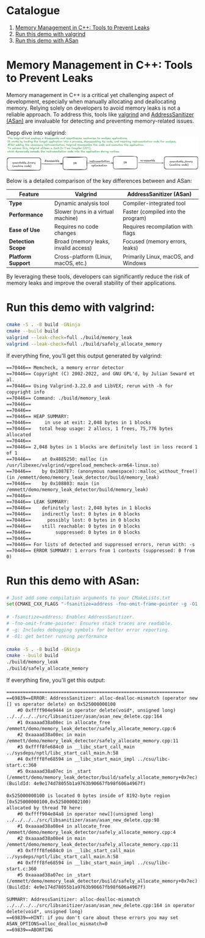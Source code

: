 # Catalogue
1. [Memory Management in C++: Tools to Prevent Leaks](#memory-management-in-C++-tools-to-prevent-leaks)
2. [Run this demo with valgrind](#run-this-demo-with-valgrind)
3. [Run this demo with ASan](#run-this-demo-with-asan)

# Memory Management in C++: Tools to Prevent Leaks
Memory management in C++ is a critical yet challenging aspect of development, especially when manually allocating and deallocating memory. Relying solely on developers to avoid memory leaks is not a reliable approach. To address this, tools like [valgrind](https://valgrind.org/info/tools.html#memcheck) and [AddressSanitizer (ASan)](https://github.com/google/sanitizers/wiki/AddressSanitizer) are invaluable for detecting and preventing memory-related issues.

Depp dive into valgrind:
![valgrind](./docs/valgrind_design.png)

Below is a detailed comparison of the key differences between and ASan:

| **Feature**         | **Valgrind**                             | **AddressSanitizer (ASan)**             |
|-----------------|--------------------------------------|-------------------------------------|
| **Type**            | Dynamic analysis tool                | Compiler-integrated tool            |
| **Performance**     | Slower (runs in a virtual machine)   | Faster (compiled into the program)  |
| **Ease of Use**     | Requires no code changes             | Requires recompilation with flags   |
| **Detection Scope** | Broad (memory leaks, invalid access) | Focused (memory errors, leaks)      |
| **Platform Support**| Cross-platform (Linux, macOS, etc.)  | Primarily Linux, macOS, and Windows |


By leveraging these tools, developers can significantly reduce the risk of memory leaks and improve the overall stability of their applications.

# Run this demo with valgrind:
```bash
cmake -S . -B build -GNinja
cmake --build build
valgrind --leak-check=full ./build/memory_leak
valgrind --leak-check=full ./build/safely_allocate_memory
```

If everything fine, you'll get this output generated by valgrind:
```text
==70446== Memcheck, a memory error detector
==70446== Copyright (C) 2002-2022, and GNU GPL'd, by Julian Seward et al.
==70446== Using Valgrind-3.22.0 and LibVEX; rerun with -h for copyright info
==70446== Command: ./build/memory_leak
==70446==
==70446==
==70446== HEAP SUMMARY:
==70446==     in use at exit: 2,048 bytes in 1 blocks
==70446==   total heap usage: 2 allocs, 1 frees, 75,776 bytes allocated
==70446==
==70446== 2,048 bytes in 1 blocks are definitely lost in loss record 1 of 1
==70446==    at 0x4885250: malloc (in /usr/libexec/valgrind/vgpreload_memcheck-arm64-linux.so)
==70446==    by 0x1087E7: (anonymous namespace)::malloc_without_free() (in /emmett/demo/memory_leak_detector/build/memory_leak)
==70446==    by 0x108803: main (in /emmett/demo/memory_leak_detector/build/memory_leak)
==70446==
==70446== LEAK SUMMARY:
==70446==    definitely lost: 2,048 bytes in 1 blocks
==70446==    indirectly lost: 0 bytes in 0 blocks
==70446==      possibly lost: 0 bytes in 0 blocks
==70446==    still reachable: 0 bytes in 0 blocks
==70446==         suppressed: 0 bytes in 0 blocks
==70446==
==70446== For lists of detected and suppressed errors, rerun with: -s
==70446== ERROR SUMMARY: 1 errors from 1 contexts (suppressed: 0 from 0)
```


# Run this demo with ASan:
```bash
# Just add some compilation arguments to your CMakeLists.txt
set(CMAKE_CXX_FLAGS "-fsanitize=address -fno-omit-frame-pointer -g -O1 ${CMAKE_CXX_FLAGS}")

# -fsanitize=address: Enables AddressSanitizer.
# -fno-omit-frame-pointer: Ensures stack traces are readable.
# -g: Includes debugging symbols for better error reporting.
# -O1: get better running performance

cmake -S . -B build -GNinja
cmake --build build
./build/memory_leak
./build/safely_allocate_memory
```

If everything fine, you'll get this output:
```text
=================================================================
==69839==ERROR: AddressSanitizer: alloc-dealloc-mismatch (operator new [] vs operator delete) on 0x525000000100
    #0 0xffff904e9444 in operator delete(void*, unsigned long) ../../../../src/libsanitizer/asan/asan_new_delete.cpp:164
    #1 0xaaaad38a08ec in allocate_free /emmett/demo/memory_leak_detector/safely_allocate_memory.cpp:6
    #2 0xaaaad38a08ec in main /emmett/demo/memory_leak_detector/safely_allocate_memory.cpp:11
    #3 0xffff8fe684c0 in __libc_start_call_main ../sysdeps/nptl/libc_start_call_main.h:58
    #4 0xffff8fe68594 in __libc_start_main_impl ../csu/libc-start.c:360
    #5 0xaaaad38a07ec in _start (/emmett/demo/memory_leak_detector/build/safely_allocate_memory+0x7ec) (BuildId: 4e9e174d78055b1a9763b90667fb98f606a4967f)

0x525000000100 is located 0 bytes inside of 8192-byte region [0x525000000100,0x525000002100)
allocated by thread T0 here:
    #0 0xffff904e84a8 in operator new[](unsigned long) ../../../../src/libsanitizer/asan/asan_new_delete.cpp:98
    #1 0xaaaad38a08e4 in allocate_free /emmett/demo/memory_leak_detector/safely_allocate_memory.cpp:4
    #2 0xaaaad38a08e4 in main /emmett/demo/memory_leak_detector/safely_allocate_memory.cpp:11
    #3 0xffff8fe684c0 in __libc_start_call_main ../sysdeps/nptl/libc_start_call_main.h:58
    #4 0xffff8fe68594 in __libc_start_main_impl ../csu/libc-start.c:360
    #5 0xaaaad38a07ec in _start (/emmett/demo/memory_leak_detector/build/safely_allocate_memory+0x7ec) (BuildId: 4e9e174d78055b1a9763b90667fb98f606a4967f)

SUMMARY: AddressSanitizer: alloc-dealloc-mismatch ../../../../src/libsanitizer/asan/asan_new_delete.cpp:164 in operator delete(void*, unsigned long)
==69839==HINT: if you don't care about these errors you may set ASAN_OPTIONS=alloc_dealloc_mismatch=0
==69839==ABORTING
```
